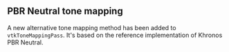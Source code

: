 ## PBR Neutral tone mapping

A new alternative tone mapping method has been added to `vtkToneMappingPass`.
It's based on the reference implementation of Khronos PBR Neutral.
